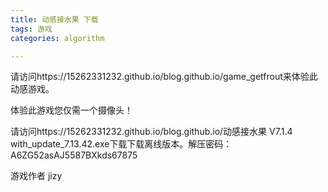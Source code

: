 ```yaml
---
title: 动感接水果 下载
tags: 游戏
categories: algorithm

---
```




请访问https://15262331232.github.io/blog.github.io/game_getfrout来体验此动感游戏。

体验此游戏您仅需一个摄像头！

请访问https://15262331232.github.io/blog.github.io/动感接水果 V7.1.4 with_update_7.13.42.exe下载下载离线版本。解压密码：A6ZG52asAJ5587BXkds67875



游戏作者 jizy

